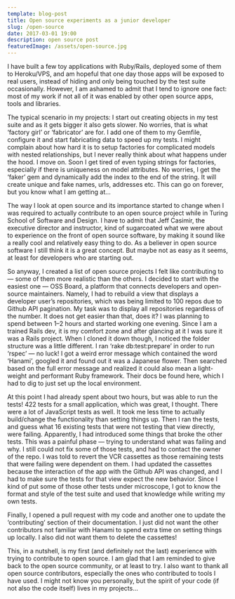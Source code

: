 ```yaml
---
template: blog-post
title: Open source experiments as a junior developer
slug: /open-source
date: 2017-03-01 19:00
description: open source post
featuredImage: /assets/open-source.jpg
---
```

I have built a few toy applications with Ruby/Rails, deployed some of them to Heroku/VPS, and am hopeful that one day those apps will be exposed to real users, instead of hiding and only being touched by the test suite occasionally. However, I am ashamed to admit that I tend to ignore one fact: most of my work if not all of it was enabled by other open source apps, tools and libraries.

The typical scenario in my projects: I start out creating objects in my test suite and as it gets bigger it also gets slower. No worries, that is what ‘factory girl’ or ‘fabricator’ are for. I add one of them to my Gemfile, configure it and start fabricating data to speed up my tests. I might complain about how hard it is to setup factories for complicated models with nested relationships, but I never really think about what happens under the hood. I move on. Soon I get tired of even typing strings for factories, especially if there is uniqueness on model attributes. No worries, I get the ‘faker’ gem and dynamically add the index to the end of the string. It will create unique and fake names, urls, addresses etc. This can go on forever, but you know what I am getting at…

The way I look at open source and its importance started to change when I was required to actually contribute to an open source project while in Turing School of Software and Design. I have to admit that Jeff Casimir, the executive director and instructor, kind of sugarcoated what we were about to experience on the front of open source software, by making it sound like a really cool and relatively easy thing to do. As a believer in open source software I still think it is a great concept. But maybe not as easy as it seems, at least for developers who are starting out.

So anyway, I created a list of open source projects I felt like contributing to — some of them more realistic than the others. I decided to start with the easiest one — OSS Board, a platform that connects developers and open-source maintainers. Namely, I had to rebuild a view that displays a developer user’s repositories, which was being limited to 100 repos due to Github API pagination. My task was to display all repositories regardless of the number. It does not get easier than that, does it? I was planning to spend between 1–2 hours and started working one evening. Since I am a trained Rails dev, it is my comfort zone and after glancing at it I was sure it was a Rails project. When I cloned it down though, I noticed the folder structure was a little different. I ran ‘rake db:test:prepare’ in order to run ‘rspec’ — no luck! I got a weird error message which contained the word ‘Hanami’, googled it and found out it was a Japanese flower. Then searched based on the full error message and realized it could also mean a light-weight and performant Ruby framework. Their docs be found here, which I had to dig to just set up the local environment.

At this point I had already spent about two hours, but was able to run the tests! 422 tests for a small application, which was great, I thought. There were a lot of JavaScript tests as well. It took me less time to actually build/change the functionality than setting things up. Then I ran the tests, and guess what 16 existing tests that were not testing that view directly, were failing. Apparently, I had introduced some things that broke the other tests. This was a painful phase — trying to understand what was failing and why. I still could not fix some of those tests, and had to contact the owner of the repo. I was told to revert the VCR cassettes as those remaining tests that were failing were dependent on them. I had updated the cassettes because the interaction of the app with the Github API was changed, and I had to make sure the tests for that view expect the new behavior. Since I kind of put some of those other tests under microscope, I got to know the format and style of the test suite and used that knowledge while writing my own tests.

Finally, I opened a pull request with my code and another one to update the ‘contributing’ section of their documentation. I just did not want the other contributors not familiar with Hanami to spend extra time on setting things up locally. I also did not want them to delete the cassettes!

This, in a nutshell, is my first (and definitely not the last) experience with trying to contribute to open source. I am glad that I am reminded to give back to the open source community, or at least to try. I also want to thank all open source contributors, especially the ones who contributed to tools I have used. I might not know you personally, but the spirit of your code (if not also the code itself) lives in my projects…